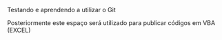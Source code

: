 Testando e aprendendo a utilizar o Git

<p> Posteriormente este espaço será utilizado para publicar códigos em VBA (EXCEL)</p>